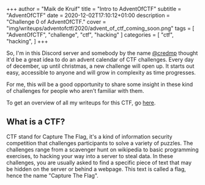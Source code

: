 +++
author = "Maik de Kruif"
title = "Intro to AdventOfCTF"
subtitle = "AdventOfCTF"
date = 2020-12-02T17:10:12+01:00
description = "Challenge 0 of AdventOfCTF."
cover = "img/writeups/adventofctf/2020/advent_of_ctf_coming_soon.png"
tags = [
    "AdventOfCTF",
    "challenge",
    "ctf",
    "hacking"
]
categories = [
    "ctf",
    "hacking",
]
+++

So, I'm in this Discord server and somebody by the name [@credmp](https://twitter.com/credmp) thought it'd be a great idea to do an advent calendar of CTF challenges. Every day of december, up until christmas, a new challenge will open up. It starts out easy, accessible to anyone and will grow in complexity as time progresses.

For me, this will be a good opportunity to share some insight in these kind of challenges for people who aren't familiar with them.

To get an overview of all my writeups for this CTF, go [here](/tags/adventofctf/).

## What is a CTF?

CTF stand for Capture The Flag, it's a kind of information security competition that challenges participants to solve a variety of puzzles. The challenges range from a scavenger hunt on wikipedia to basic programming exercises, to hacking your way into a server to steal data. In these challenges, you are usually asked to find a specific piece of text that may be hidden on the server or behind a webpage. This text is called a flag, hence the name "Capture The Flag".

